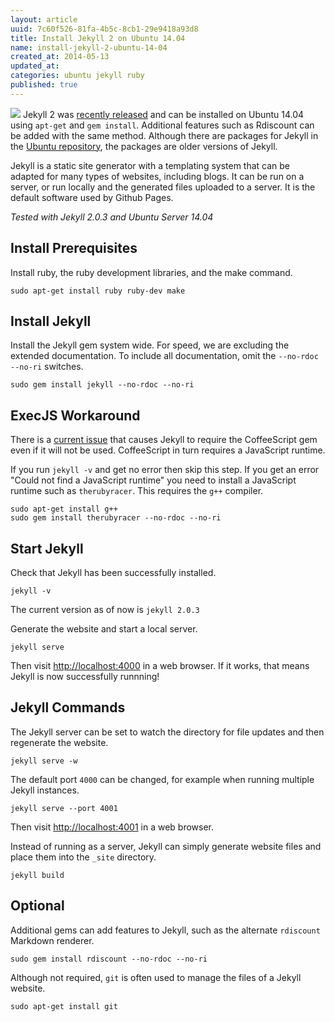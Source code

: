 ```yaml
---
layout: article
uuid: 7c60f526-81fa-4b5c-8cb1-29e9418a93d8
title: Install Jekyll 2 on Ubuntu 14.04
name: install-jekyll-2-ubuntu-14-04
created_at: 2014-05-13
updated_at:
categories: ubuntu jekyll ruby
published: true
---
```

![](http://jekyllrb.com/img/logo-2x.png)
Jekyll 2 was [recently released][jekyll2] and can be installed on Ubuntu 14.04 using `apt-get` and `gem install`. Additional features such as Rdiscount can be added with the same method. Although there are packages for Jekyll in the [Ubuntu repository][ubunturepo], the packages are older versions of Jekyll.

Jekyll is a static site generator with a templating system that can be adapted for many types of websites, including blogs. It can be run on a server, or run locally and the generated files uploaded to a server. It is the default software used by Github Pages.

*Tested with Jekyll 2.0.3 and Ubuntu Server 14.04*

[jekyll2]:http://jekyllrb.com/news/2014/05/06/jekyll-turns-2-0-0/
[ubunturepo]:http://packages.ubuntu.com/search?keywords=jekyll&searchon=names&suite=all&section=all

<!--more--> 

## Install Prerequisites ##

Install ruby, the ruby development libraries, and the make command.

    sudo apt-get install ruby ruby-dev make


## Install Jekyll ##
Install the Jekyll gem system wide. For speed, we are excluding the extended documentation. To include all documentation, omit the `--no-rdoc --no-ri` switches.

    sudo gem install jekyll --no-rdoc --no-ri


## ExecJS Workaround ##
There is a [current issue][issue] that causes Jekyll to require the CoffeeScript gem even if it will not be used. CoffeeScript in turn requires a JavaScript runtime.

[issue]:https://github.com/jekyll/jekyll/issues/2327

If you run `jekyll -v` and get no error then skip this step. If you get an error "Could not find a JavaScript runtime" you need to install a JavaScript runtime such as `therubyracer`. This requires the `g++` compiler. 

    sudo apt-get install g++
    sudo gem install therubyracer --no-rdoc --no-ri


## Start Jekyll ##

Check that Jekyll has been successfully installed.

    jekyll -v

The current version as of now is `jekyll 2.0.3`

Generate the website and start a local server.

    jekyll serve

Then visit <http://localhost:4000> in a web browser. If it works, that means Jekyll is now successfully runnning!


## Jekyll Commands ##
The Jekyll server can be set to watch the directory for file updates and then regenerate the website.

    jekyll serve -w
    
The default port `4000` can be changed, for example when running multiple Jekyll instances.

    jekyll serve --port 4001
Then visit <http://localhost:4001> in a web browser.

Instead of running as a server, Jekyll can simply generate website files and place them into the `_site` directory.

    jekyll build


## Optional ##
Additional gems can add features to Jekyll, such as the alternate `rdiscount` Markdown renderer.

    sudo gem install rdiscount --no-rdoc --no-ri

Although not required, `git` is often used to manage the files of a Jekyll website.

    sudo apt-get install git

